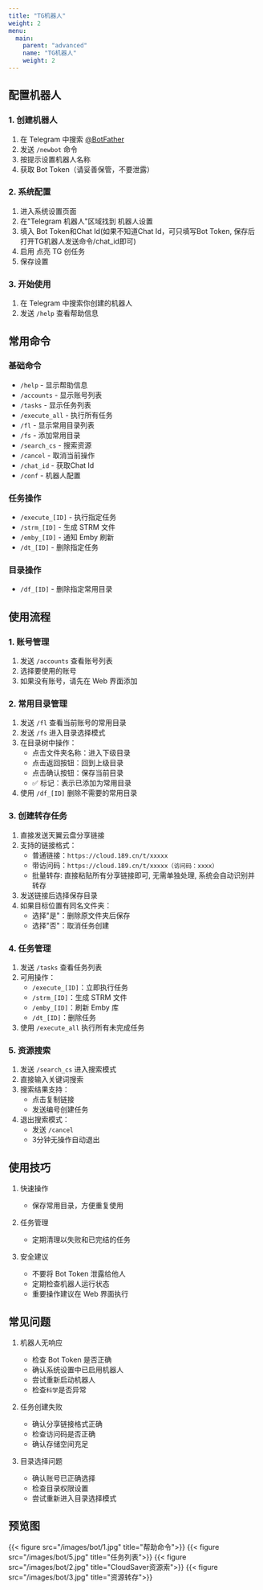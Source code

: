 ```yaml
---
title: "TG机器人"
weight: 2
menu:
  main:
    parent: "advanced"
    name: "TG机器人"
    weight: 2
---
```



## 配置机器人

### 1. 创建机器人
1. 在 Telegram 中搜索 [@BotFather](https://t.me/BotFather)
2. 发送 `/newbot` 命令
3. 按提示设置机器人名称
4. 获取 Bot Token（请妥善保管，不要泄露）

### 2. 系统配置
1. 进入系统设置页面
2. 在"Telegram 机器人"区域找到 机器人设置
3. 填入 Bot Token和Chat Id(如果不知道Chat Id，可只填写Bot Token, 保存后打开TG机器人发送命令/chat_id即可)
4. 启用 点亮 TG 创任务
5. 保存设置

### 3. 开始使用
1. 在 Telegram 中搜索你创建的机器人
2. 发送 `/help` 查看帮助信息

## 常用命令

### 基础命令
- `/help` - 显示帮助信息
- `/accounts` - 显示账号列表
- `/tasks` - 显示任务列表
- `/execute_all` - 执行所有任务
- `/fl` - 显示常用目录列表
- `/fs` - 添加常用目录
- `/search_cs` - 搜索资源
- `/cancel` - 取消当前操作
- `/chat_id` - 获取Chat Id
- `/conf` - 机器人配置

### 任务操作
- `/execute_[ID]` - 执行指定任务
- `/strm_[ID]` - 生成 STRM 文件
- `/emby_[ID]` - 通知 Emby 刷新
- `/dt_[ID]` - 删除指定任务

### 目录操作
- `/df_[ID]` - 删除指定常用目录

## 使用流程

### 1. 账号管理
1. 发送 `/accounts` 查看账号列表
2. 选择要使用的账号
3. 如果没有账号，请先在 Web 界面添加

### 2. 常用目录管理
1. 发送 `/fl` 查看当前账号的常用目录
2. 发送 `/fs` 进入目录选择模式
3. 在目录树中操作：
   - 点击文件夹名称：进入下级目录
   - 点击返回按钮：回到上级目录
   - 点击确认按钮：保存当前目录
   - ✅ 标记：表示已添加为常用目录
4. 使用 `/df_[ID]` 删除不需要的常用目录

### 3. 创建转存任务
1. 直接发送天翼云盘分享链接
2. 支持的链接格式：
   - 普通链接：`https://cloud.189.cn/t/xxxxx`
   - 带访问码：`https://cloud.189.cn/t/xxxxx（访问码：xxxx）`
   - 批量转存: 直接粘贴所有分享链接即可, 无需单独处理, 系统会自动识别并转存
3. 发送链接后选择保存目录
4. 如果目标位置有同名文件夹：
   - 选择"是"：删除原文件夹后保存
   - 选择"否"：取消任务创建

### 4. 任务管理
1. 发送 `/tasks` 查看任务列表
2. 可用操作：
   - `/execute_[ID]`：立即执行任务
   - `/strm_[ID]`：生成 STRM 文件
   - `/emby_[ID]`：刷新 Emby 库
   - `/dt_[ID]`：删除任务
3. 使用 `/execute_all` 执行所有未完成任务

### 5. 资源搜索
1. 发送 `/search_cs` 进入搜索模式
2. 直接输入关键词搜索
3. 搜索结果支持：
   - 点击复制链接
   - 发送编号创建任务
4. 退出搜索模式：
   - 发送 `/cancel`
   - 3分钟无操作自动退出

## 使用技巧

1. 快速操作
   - 保存常用目录，方便重复使用

2. 任务管理
   - 定期清理以失败和已完结的任务

3. 安全建议
   - 不要将 Bot Token 泄露给他人
   - 定期检查机器人运行状态
   - 重要操作建议在 Web 界面执行

## 常见问题

1. 机器人无响应
   - 检查 Bot Token 是否正确
   - 确认系统设置中已启用机器人
   - 尝试重新启动机器人
   - 检查`科学`是否异常

2. 任务创建失败
   - 确认分享链接格式正确
   - 检查访问码是否正确
   - 确认存储空间充足

3. 目录选择问题
   - 确认账号已正确选择
   - 检查目录权限设置
   - 尝试重新进入目录选择模式
  
## 预览图

<div style="display:flex">
{{< figure src="/images/bot/1.jpg" title="帮助命令">}}
{{< figure src="/images/bot/5.jpg" title="任务列表">}}
{{< figure src="/images/bot/2.jpg" title="CloudSaver资源索">}}
{{< figure src="/images/bot/3.jpg" title="资源转存">}}
</div>